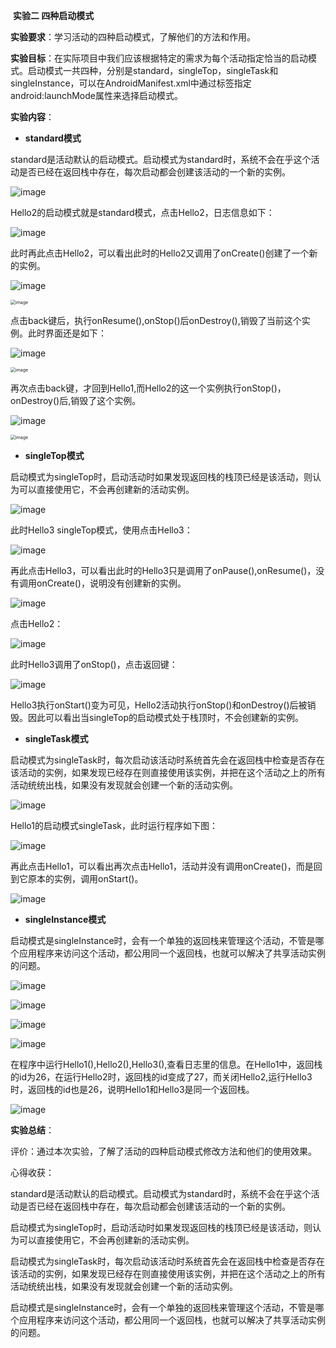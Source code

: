 ​                                                               **实验二  四种启动模式**

**实验要求**：学习活动的四种启动模式，了解他们的方法和作用。

**实验目标**：在实际项目中我们应该根据特定的需求为每个活动指定恰当的启动模式。启动模式一共四种，分别是standard，singleTop，singleTask和singleInstance，可以在AndroidManifest.xml中通过<activity>标签指定android:launchMode属性来选择启动模式。

**实验内容**：

- **standard模式**

standard是活动默认的启动模式。启动模式为standard时，系统不会在乎这个活动是否已经在返回栈中存在，每次启动都会创建该活动的一个新的实例。

![image](https://github.com/syhuang00/2018118152_Android/raw/master/%E5%AE%9E%E9%AA%8C%E4%BA%8C%20%E5%90%AF%E5%8A%A8%E6%A8%A1%E5%BC%8F/%E5%90%AF%E5%8A%A8%E6%A8%A1%E5%BC%8F%E7%9A%84%E5%AE%9E%E9%AA%8C%E6%88%AA%E5%9B%BE/qidong1.png)

Hello2的启动模式就是standard模式，点击Hello2，日志信息如下：

![image](https://github.com/syhuang00/2018118152_Android/raw/master/%E5%AE%9E%E9%AA%8C%E4%BA%8C%20%E5%90%AF%E5%8A%A8%E6%A8%A1%E5%BC%8F/%E5%90%AF%E5%8A%A8%E6%A8%A1%E5%BC%8F%E7%9A%84%E5%AE%9E%E9%AA%8C%E6%88%AA%E5%9B%BE/qidong2.png)

此时再此点击Hello2，可以看出此时的Hello2又调用了onCreate()创建了一个新的实例。

![image](https://github.com/syhuang00/2018118152_Android/raw/master/%E5%AE%9E%E9%AA%8C%E4%BA%8C%20%E5%90%AF%E5%8A%A8%E6%A8%A1%E5%BC%8F/%E5%90%AF%E5%8A%A8%E6%A8%A1%E5%BC%8F%E7%9A%84%E5%AE%9E%E9%AA%8C%E6%88%AA%E5%9B%BE/qidong3.png)

<img src="https://github.com/syhuang00/2018118152_Android/raw/master/%E5%AE%9E%E9%AA%8C%E4%BA%8C%20%E5%90%AF%E5%8A%A8%E6%A8%A1%E5%BC%8F/%E5%90%AF%E5%8A%A8%E6%A8%A1%E5%BC%8F%E7%9A%84%E5%AE%9E%E9%AA%8C%E6%88%AA%E5%9B%BE/qidong4.png" alt="image" style="zoom:50%;" />

点击back键后，执行onResume(),onStop()后onDestroy(),销毁了当前这个实例。此时界面还是如下：

![image](https://github.com/syhuang00/2018118152_Android/raw/master/%E5%AE%9E%E9%AA%8C%E4%BA%8C%20%E5%90%AF%E5%8A%A8%E6%A8%A1%E5%BC%8F/%E5%90%AF%E5%8A%A8%E6%A8%A1%E5%BC%8F%E7%9A%84%E5%AE%9E%E9%AA%8C%E6%88%AA%E5%9B%BE/qidong5.png)

<img src="https://github.com/syhuang00/2018118152_Android/raw/master/%E5%AE%9E%E9%AA%8C%E4%BA%8C%20%E5%90%AF%E5%8A%A8%E6%A8%A1%E5%BC%8F/%E5%90%AF%E5%8A%A8%E6%A8%A1%E5%BC%8F%E7%9A%84%E5%AE%9E%E9%AA%8C%E6%88%AA%E5%9B%BE/qidong6.png" alt="image" style="zoom:50%;" />

再次点击back键，才回到Hello1,而Hello2的这一个实例执行onStop()，onDestroy()后,销毁了这个实例。

![image](https://github.com/syhuang00/2018118152_Android/raw/master/%E5%AE%9E%E9%AA%8C%E4%BA%8C%20%E5%90%AF%E5%8A%A8%E6%A8%A1%E5%BC%8F/%E5%90%AF%E5%8A%A8%E6%A8%A1%E5%BC%8F%E7%9A%84%E5%AE%9E%E9%AA%8C%E6%88%AA%E5%9B%BE/qidong7.png)

<img src="https://github.com/syhuang00/2018118152_Android/raw/master/%E5%AE%9E%E9%AA%8C%E4%BA%8C%20%E5%90%AF%E5%8A%A8%E6%A8%A1%E5%BC%8F/%E5%90%AF%E5%8A%A8%E6%A8%A1%E5%BC%8F%E7%9A%84%E5%AE%9E%E9%AA%8C%E6%88%AA%E5%9B%BE/qidong8.png" alt="image" style="zoom:50%;" />

- **singleTop模式**

启动模式为singleTop时，启动活动时如果发现返回栈的栈顶已经是该活动，则认为可以直接使用它，不会再创建新的活动实例。

![image](https://github.com/syhuang00/2018118152_Android/raw/master/%E5%AE%9E%E9%AA%8C%E4%BA%8C%20%E5%90%AF%E5%8A%A8%E6%A8%A1%E5%BC%8F/%E5%90%AF%E5%8A%A8%E6%A8%A1%E5%BC%8F%E7%9A%84%E5%AE%9E%E9%AA%8C%E6%88%AA%E5%9B%BE/qidong9.png)

此时Hello3 singleTop模式，使用点击Hello3：

![image](https://github.com/syhuang00/2018118152_Android/raw/master/%E5%AE%9E%E9%AA%8C%E4%BA%8C%20%E5%90%AF%E5%8A%A8%E6%A8%A1%E5%BC%8F/%E5%90%AF%E5%8A%A8%E6%A8%A1%E5%BC%8F%E7%9A%84%E5%AE%9E%E9%AA%8C%E6%88%AA%E5%9B%BE/qidong10.png)

再此点击Hello3，可以看出此时的Hello3只是调用了onPause(),onResume()，没有调用onCreate()，说明没有创建新的实例。

![image](https://github.com/syhuang00/2018118152_Android/raw/master/%E5%AE%9E%E9%AA%8C%E4%BA%8C%20%E5%90%AF%E5%8A%A8%E6%A8%A1%E5%BC%8F/%E5%90%AF%E5%8A%A8%E6%A8%A1%E5%BC%8F%E7%9A%84%E5%AE%9E%E9%AA%8C%E6%88%AA%E5%9B%BE/qidong11.png)

点击Hello2：

![image](https://github.com/syhuang00/2018118152_Android/raw/master/%E5%AE%9E%E9%AA%8C%E4%BA%8C%20%E5%90%AF%E5%8A%A8%E6%A8%A1%E5%BC%8F/%E5%90%AF%E5%8A%A8%E6%A8%A1%E5%BC%8F%E7%9A%84%E5%AE%9E%E9%AA%8C%E6%88%AA%E5%9B%BE/qidong12.png)

此时Hello3调用了onStop()，点击返回键：

![image](https://github.com/syhuang00/2018118152_Android/raw/master/%E5%AE%9E%E9%AA%8C%E4%BA%8C%20%E5%90%AF%E5%8A%A8%E6%A8%A1%E5%BC%8F/%E5%90%AF%E5%8A%A8%E6%A8%A1%E5%BC%8F%E7%9A%84%E5%AE%9E%E9%AA%8C%E6%88%AA%E5%9B%BE/qidong13.png)

Hello3执行onStart()变为可见，Hello2活动执行onStop()和onDestroy()后被销毁。因此可以看出当singleTop的启动模式处于栈顶时，不会创建新的实例。



- **singleTask模式**

启动模式为singleTask时，每次启动该活动时系统首先会在返回栈中检查是否存在该活动的实例，如果发现已经存在则直接使用该实例，并把在这个活动之上的所有活动统统出栈，如果没有发现就会创建一个新的活动实例。

![image](https://github.com/syhuang00/2018118152_Android/raw/master/%E5%AE%9E%E9%AA%8C%E4%BA%8C%20%E5%90%AF%E5%8A%A8%E6%A8%A1%E5%BC%8F/%E5%90%AF%E5%8A%A8%E6%A8%A1%E5%BC%8F%E7%9A%84%E5%AE%9E%E9%AA%8C%E6%88%AA%E5%9B%BE/qidong14.png)

Hello1的启动模式singleTask，此时运行程序如下图：

![image](https://github.com/syhuang00/2018118152_Android/raw/master/%E5%AE%9E%E9%AA%8C%E4%BA%8C%20%E5%90%AF%E5%8A%A8%E6%A8%A1%E5%BC%8F/%E5%90%AF%E5%8A%A8%E6%A8%A1%E5%BC%8F%E7%9A%84%E5%AE%9E%E9%AA%8C%E6%88%AA%E5%9B%BE/qidong15.png)

再此点击Hello1，可以看出再次点击Hello1，活动并没有调用onCreate()，而是回到它原本的实例，调用onStart()。

![image](https://github.com/syhuang00/2018118152_Android/raw/master/%E5%AE%9E%E9%AA%8C%E4%BA%8C%20%E5%90%AF%E5%8A%A8%E6%A8%A1%E5%BC%8F/%E5%90%AF%E5%8A%A8%E6%A8%A1%E5%BC%8F%E7%9A%84%E5%AE%9E%E9%AA%8C%E6%88%AA%E5%9B%BE/qidong16.png)

- **singleInstance模式**

启动模式是singleInstance时，会有一个单独的返回栈来管理这个活动，不管是哪个应用程序来访问这个活动，都公用同一个返回栈，也就可以解决了共享活动实例的问题。

![image](https://github.com/syhuang00/2018118152_Android/raw/master/%E5%AE%9E%E9%AA%8C%E4%BA%8C%20%E5%90%AF%E5%8A%A8%E6%A8%A1%E5%BC%8F/%E5%90%AF%E5%8A%A8%E6%A8%A1%E5%BC%8F%E7%9A%84%E5%AE%9E%E9%AA%8C%E6%88%AA%E5%9B%BE/qidong17.png)

![image](https://github.com/syhuang00/2018118152_Android/raw/master/%E5%AE%9E%E9%AA%8C%E4%BA%8C%20%E5%90%AF%E5%8A%A8%E6%A8%A1%E5%BC%8F/%E5%90%AF%E5%8A%A8%E6%A8%A1%E5%BC%8F%E7%9A%84%E5%AE%9E%E9%AA%8C%E6%88%AA%E5%9B%BE/qidong18.png)

![image](https://github.com/syhuang00/2018118152_Android/raw/master/%E5%AE%9E%E9%AA%8C%E4%BA%8C%20%E5%90%AF%E5%8A%A8%E6%A8%A1%E5%BC%8F/%E5%90%AF%E5%8A%A8%E6%A8%A1%E5%BC%8F%E7%9A%84%E5%AE%9E%E9%AA%8C%E6%88%AA%E5%9B%BE/qidong19.png)

![image](https://github.com/syhuang00/2018118152_Android/raw/master/%E5%AE%9E%E9%AA%8C%E4%BA%8C%20%E5%90%AF%E5%8A%A8%E6%A8%A1%E5%BC%8F/%E5%90%AF%E5%8A%A8%E6%A8%A1%E5%BC%8F%E7%9A%84%E5%AE%9E%E9%AA%8C%E6%88%AA%E5%9B%BE/qidong20.png)

在程序中运行Hello1(),Hello2(),Hello3(),查看日志里的信息。在Hello1中，返回栈的id为26，在运行Hello2时，返回栈的id变成了27，而关闭Hello2,运行Hello3时，返回栈的id也是26，说明Hello1和Hello3是同一个返回栈。

![image](https://github.com/syhuang00/2018118152_Android/raw/master/%E5%AE%9E%E9%AA%8C%E4%BA%8C%20%E5%90%AF%E5%8A%A8%E6%A8%A1%E5%BC%8F/%E5%90%AF%E5%8A%A8%E6%A8%A1%E5%BC%8F%E7%9A%84%E5%AE%9E%E9%AA%8C%E6%88%AA%E5%9B%BE/qidong21.png)

**实验总结**：

评价：通过本次实验，了解了活动的四种启动模式修改方法和他们的使用效果。

心得收获：

standard是活动默认的启动模式。启动模式为standard时，系统不会在乎这个活动是否已经在返回栈中存在，每次启动都会创建该活动的一个新的实例。

启动模式为singleTop时，启动活动时如果发现返回栈的栈顶已经是该活动，则认为可以直接使用它，不会再创建新的活动实例。

启动模式为singleTask时，每次启动该活动时系统首先会在返回栈中检查是否存在该活动的实例，如果发现已经存在则直接使用该实例，并把在这个活动之上的所有活动统统出栈，如果没有发现就会创建一个新的活动实例。

启动模式是singleInstance时，会有一个单独的返回栈来管理这个活动，不管是哪个应用程序来访问这个活动，都公用同一个返回栈，也就可以解决了共享活动实例的问题。